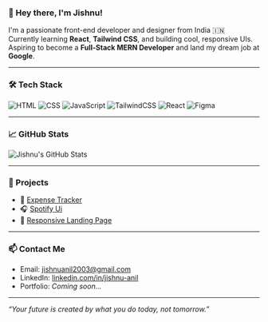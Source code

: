 ### 👋 Hey there, I'm Jishnu!

I'm a passionate front-end developer and designer from India 🇮🇳  
Currently learning **React**, **Tailwind CSS**, and building cool, responsive UIs.  
Aspiring to become a **Full-Stack MERN Developer** and land my dream job at **Google**.

---

### 🛠️ Tech Stack

![HTML](https://img.shields.io/badge/HTML5-E34F26?logo=html5&logoColor=fff&style=flat)
![CSS](https://img.shields.io/badge/CSS3-1572B6?logo=css3&logoColor=fff&style=flat)
![JavaScript](https://img.shields.io/badge/JavaScript-F7DF1E?logo=javascript&logoColor=000&style=flat)
![TailwindCSS](https://img.shields.io/badge/TailwindCSS-06B6D4?logo=tailwindcss&logoColor=fff&style=flat)
![React](https://img.shields.io/badge/React-20232a?logo=react&logoColor=61dafb&style=flat)
![Figma](https://img.shields.io/badge/Figma-F24E1E?logo=figma&logoColor=fff&style=flat)

---

### 📈 GitHub Stats

![Jishnu's GitHub Stats](https://github-readme-stats.vercel.app/api?username=jishnuanil2003&show_icons=true&theme=tokyonight)

---

### 💼 Projects

- 💸 [Expense Tracker](https://github.com/jishnuanil2003/Expense-tracker)
- 🎧 [Spotify Ui](https://github.com/jishnuanil2003/Spotify-UI-Clone)
- 📝 [Responsive Landing Page](https://github.com/jishnuanil2003/responsive-landing-page)

---

### 📫 Contact Me

- Email: [jishnuanil2003@gmail.com](mailto:jishnuanil2003@gmail.com)
- LinkedIn: [linkedin.com/in/jishnu-anil](https://www.linkedin.com/in/jishnu-anil)
- Portfolio: _Coming soon..._

---

*“Your future is created by what you do today, not tomorrow.”*
